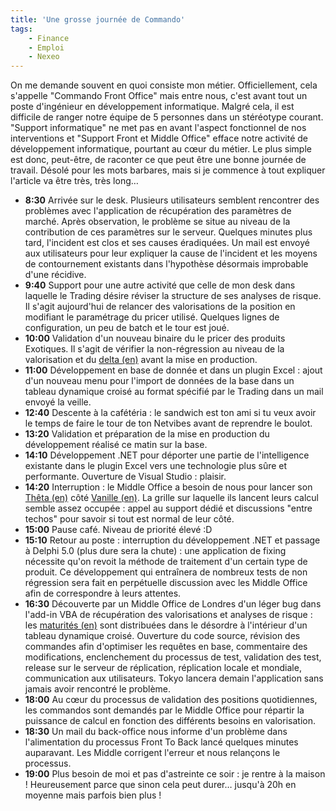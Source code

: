 ```yaml
---
title: 'Une grosse journée de Commando'
tags:
    - Finance
    - Emploi
    - Nexeo
---
```


On me demande souvent en quoi consiste mon métier. Officiellement, cela
s'appelle "Commando Front Office" mais entre nous, c'est avant tout un poste
d'ingénieur en développement informatique. Malgré cela, il est difficile de
ranger notre équipe de 5 personnes dans un stéréotype courant. "Support
informatique" ne met pas en avant l'aspect fonctionnel de nos interventions et
"Support Front et Middle Office" efface notre activité de développement
informatique, pourtant au cœur du métier. Le plus simple est donc, peut-être, de
raconter ce que peut être une bonne journée de travail. Désolé pour les mots
barbares, mais si je commence à tout expliquer l'article va être très, très
long…

-   **8:30** Arrivée sur le desk. Plusieurs utilisateurs semblent rencontrer des
    problèmes avec l'application de récupération des paramètres de marché. Après
    observation, le problème se situe au niveau de la contribution de ces
    paramètres sur le serveur. Quelques minutes plus tard, l'incident est clos
    et ses causes éradiquées. Un mail est envoyé aux utilisateurs pour leur
    expliquer la cause de l'incident et les moyens de contournement existants
    dans l'hypothèse désormais improbable d'une récidive.
-   **9:40** Support pour une autre activité que celle de mon desk dans laquelle
    le Trading désire réviser la structure de ses analyses de risque. Il s'agit
    aujourd'hui de relancer des valorisations de la position en modifiant le
    paramétrage du pricer utilisé. Quelques lignes de configuration, un peu de
    batch et le tour est joué.
-   **10:00** Validation d'un nouveau binaire du le pricer des produits
    Exotiques. Il s'agit de vérifier la non-régression au niveau de la
    valorisation et du
    [delta (en)](http://www.investopedia.com/terms/d/delta.asp) avant la mise en
    production.
-   **11:00** Développement en base de donnée et dans un plugin Excel : ajout
    d'un nouveau menu pour l'import de données de la base dans un tableau
    dynamique croisé au format spécifié par le Trading dans un mail envoyé la
    veille.
-   **12:40** Descente à la cafétéria : le sandwich est ton ami si tu veux avoir
    le temps de faire le tour de ton Netvibes avant de reprendre le boulot.
-   **13:20** Validation et préparation de la mise en production du
    développement réalisé ce matin sur la base.
-   **14:10** Développement .NET pour déporter une partie de l'intelligence
    existante dans le plugin Excel vers une technologie plus sûre et
    performante. Ouverture de Visual Studio : plaisir.
-   **14:20** Interruption : le Middle Office a besoin de nous pour lancer son
    [Thêta (en)](http://www.investopedia.com/terms/t/theta.asp) côté
    [Vanille (en)](http://www.investopedia.com/terms/p/plainvanilla.asp). La
    grille sur laquelle ils lancent leurs calcul semble assez occupée : appel au
    support dédié et discussions "entre techos" pour savoir si tout est normal
    de leur côté.
-   **15:00** Pause café. Niveau de priorité élevé :D
-   **15:10** Retour au poste : interruption du développement .NET et passage à
    Delphi 5.0 (plus dure sera la chute) : une application de fixing nécessite
    qu'on revoit la méthode de traitement d'un certain type de produit. Ce
    développement qui entraînera de nombreux tests de non régression sera fait
    en perpétuelle discussion avec les Middle Office afin de correspondre à
    leurs attentes.
-   **16:30** Découverte par un Middle Office de Londres d'un léger bug dans
    l'add-in VBA de récupération des valorisations et analyses de risque : les
    [maturités (en)](http://www.investopedia.com/terms/m/maturity.asp) sont
    distribuées dans le désordre à l'intérieur d'un tableau dynamique croisé.
    Ouverture du code source, révision des commandes afin d'optimiser les
    requêtes en base, commentaire des modifications, enclenchement du processus
    de test, validation des test, release sur le serveur de réplication,
    réplication locale et mondiale, communication aux utilisateurs. Tokyo
    lancera demain l'application sans jamais avoir rencontré le problème.
-   **18:00** Au cœur du processus de validation des positions quotidiennes, les
    commandos sont demandés par le Middle Office pour répartir la puissance de
    calcul en fonction des différents besoins en valorisation.
-   **18:30** Un mail du back-office nous informe d'un problème dans
    l'alimentation du processus Front To Back lancé quelques minutes auparavant.
    Les Middle corrigent l'erreur et nous relançons le processus.
-   **19:00** Plus besoin de moi et pas d'astreinte ce soir : je rentre à la
    maison ! Heureusement parce que sinon cela peut durer… jusqu'à 20h en
    moyenne mais parfois bien plus !
